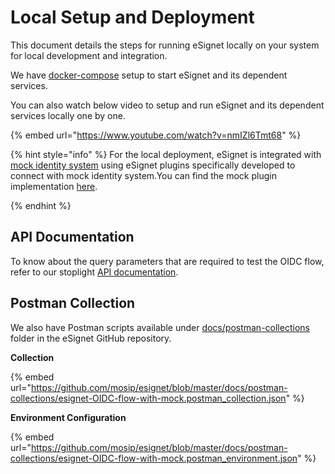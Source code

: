 # Local Setup and Deployment

This document details the steps for running eSignet locally on your system for local development and integration.

We have [docker-compose](https://github.com/mosip/esignet/tree/develop/docs/docker-compose) setup to start eSignet and its dependent services.

You can also watch below video to setup and run eSignet and its dependent services locally one by one.

{% embed url="https://www.youtube.com/watch?v=nmIZl6Tmt68" %}

{% hint style="info" %}
For the local deployment, eSignet is integrated with [mock identity system](https://github.com/mosip/esignet-mock-services/tree/master/mock-identity-system) using eSignet plugins specifically developed to connect with mock identity system.You can find the mock plugin implementation [here](https://github.com/mosip/esignet-mock-services/tree/master/mock-esignet-integration-impl).

{% endhint %}

## API Documentation

To know about the query parameters that are required to test the OIDC flow, refer to our stoplight [API documentation](https://mosip.stoplight.io/docs/identity-provider/jlmszj6dlxigw-e-signet).

## Postman Collection

We also have Postman scripts available under [docs/postman-collections](https://github.com/mosip/esignet/tree/master/docs/postman-collections) folder in the eSignet GitHub repository.

**Collection**

{% embed url="https://github.com/mosip/esignet/blob/master/docs/postman-collections/esignet-OIDC-flow-with-mock.postman_collection.json" %}

**Environment Configuration**

{% embed url="https://github.com/mosip/esignet/blob/master/docs/postman-collections/esignet-OIDC-flow-with-mock.postman_environment.json" %}
